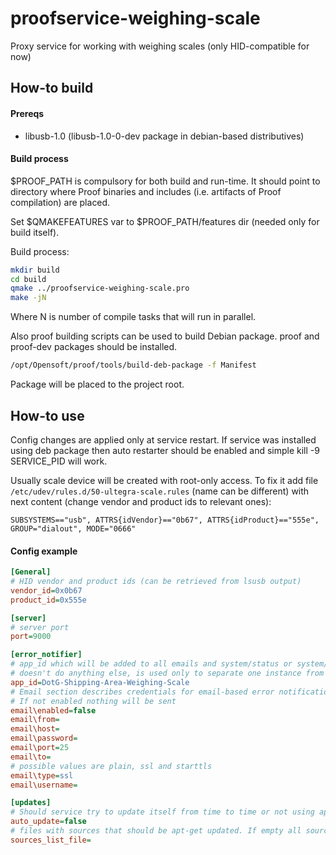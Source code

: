 # proofservice-weighing-scale
Proxy service for working with weighing scales (only HID-compatible for now)

How-to build
------------
#### Prereqs
 * libusb-1.0 (libusb-1.0-0-dev package in debian-based distributives)

#### Build process
$PROOF_PATH is compulsory for both build and run-time. It should point to directory where Proof binaries and includes (i.e. artifacts of Proof compilation) are placed.

Set $QMAKEFEATURES var to $PROOF_PATH/features dir (needed only for build itself).

Build process:
```bash
mkdir build
cd build
qmake ../proofservice-weighing-scale.pro
make -jN
```
Where N is number of compile tasks that will run in parallel.

Also proof building scripts can be used to build Debian package. proof and proof-dev packages should be installed.

```bash
/opt/Opensoft/proof/tools/build-deb-package -f Manifest
```

Package will be placed to the project root.

How-to use
----------
Config changes are applied only at service restart. If service was installed using deb package then auto restarter should be enabled and simple kill -9 SERVICE_PID will work.

Usually scale device will be created with root-only access. To fix it add file `/etc/udev/rules.d/50-ultegra-scale.rules` (name can be different) with next content (change vendor and product ids to relevant ones):
```
SUBSYSTEMS=="usb", ATTRS{idVendor}=="0b67", ATTRS{idProduct}=="555e", GROUP="dialout", MODE="0666"
```

#### Config example
```ini
[General]
# HID vendor and product ids (can be retrieved from lsusb output)
vendor_id=0x0b67
product_id=0x555e

[server]
# server port
port=9000

[error_notifier]
# app_id which will be added to all emails and system/status or system/recent-errors endpoints
# doesn't do anything else, is used only to separate one instance from another
app_id=DotG-Shipping-Area-Weighing-Scale
# Email section describes credentials for email-based error notifications
# If not enabled nothing will be sent
email\enabled=false
email\from=
email\host=
email\password=
email\port=25
email\to=
# possible values are plain, ssl and starttls
email\type=ssl
email\username=

[updates]
# Should service try to update itself from time to time or not using apt-get(apt-get update && apt-get install)
auto_update=false
# files with sources that should be apt-get updated. If empty all sources will be updated
sources_list_file=
```

